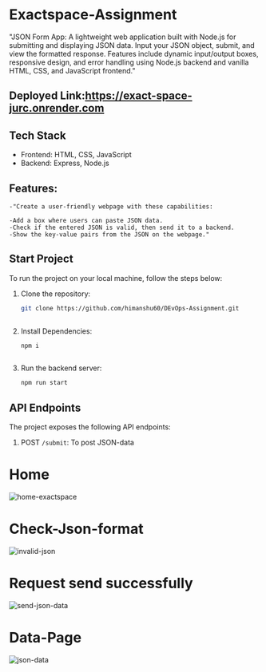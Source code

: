 # Exactspace-Assignment
"JSON Form App: A lightweight web application built with Node.js for submitting and displaying JSON data. Input your JSON object, submit, and view the formatted response. Features include dynamic input/output boxes, responsive design, and error handling using Node.js backend and vanilla HTML, CSS, and JavaScript frontend."

## Deployed Link:https://exact-space-jurc.onrender.com

## Tech Stack
- Frontend: HTML, CSS, JavaScript
- Backend: Express, Node.js

## Features:
```
-"Create a user-friendly webpage with these capabilities:

-Add a box where users can paste JSON data.
-Check if the entered JSON is valid, then send it to a backend.
-Show the key-value pairs from the JSON on the webpage."
```

## Start Project
To run the project on your local machine, follow the steps below:

1. Clone the repository:

   ```bash
   git clone https://github.com/himanshu60/DEvOps-Assignment.git
  
2. Install Dependencies:

   ```bash
   npm i 
  
3. Run the backend server:

   ```bash
   npm run start

## API Endpoints
The project exposes the following API endpoints:

1. POST `/submit`: To post JSON-data

# Home

![home-exactspace](https://github.com/himanshu60/DEvOps-Assignment/assets/65457075/d418d2aa-5f52-41b8-8a6d-52c11b527c05)

# Check-Json-format

![invalid-json](https://github.com/himanshu60/DEvOps-Assignment/assets/65457075/b644a50f-e70f-4a45-a39f-47db7ab83419)

# Request send successfully
![send-json-data](https://github.com/himanshu60/DEvOps-Assignment/assets/65457075/fef8e6c5-1ed5-4bf5-a92d-3e4102511343)

# Data-Page
![json-data](https://github.com/himanshu60/DEvOps-Assignment/assets/65457075/cd68c055-9e59-4a6e-8a3e-4795433ef45a)


